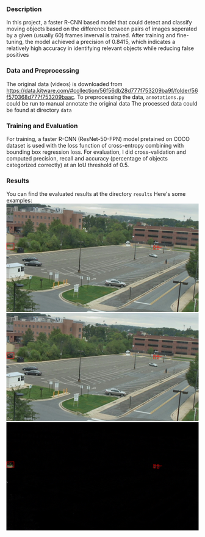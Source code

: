 ### Description
In this project, a faster R-CNN based model that could detect and classify moving objects based on the difference between pairs of images seperated by a given (usually 60) frames inverval is trained. After training and fine-tuning, the model achieved a precision of 0.8415, which indicates a relatively high accuracy in identifying relevant objects while reducing false positives

### Data and Preprocessing
The original data (videos) is downloaded from https://data.kitware.com/#collection/56f56db28d777f753209ba9f/folder/56f570368d777f753209baac.
To preprocessing the data, `annotations.py` could be run to manual annotate the original data
The processed data could be found at directory `data`

### Training and Evaluation
For training, a faster R-CNN (ResNet-50-FPN) model pretained on COCO dataset is used with the loss function of cross-entropy combining with bounding box regression loss. 
For evaluation, I did cross-validation and computed precision, recall and accuracy (percentage of objects categorized correctly) at an IoU threshold of 0.5.

### Results
You can find the evaluated results at the directory `results`
Here's some examples:
![alt text](results/bipartite_thres0.65_0.46_0.8415_0.471/0.5/Pair_S_000200_01_000226_000268_1080_1200/frame1.png)
![alt text](results/bipartite_thres0.65_0.46_0.8415_0.471/0.5/Pair_S_000200_01_000226_000268_1080_1200/frame2.png)
![alt text](results/bipartite_thres0.65_0.46_0.8415_0.471/0.5/Pair_S_000200_01_000226_000268_1080_1200/diff.png)
